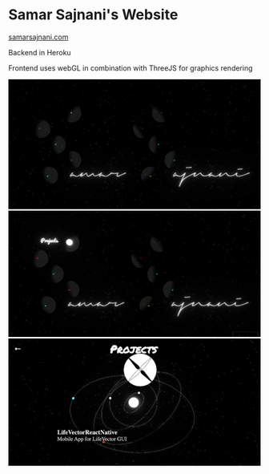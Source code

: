 # Samar Sajnani's Website

[samarsajnani.com](https://samarsajnani.com)

Backend in Heroku

Frontend uses webGL in combination with ThreeJS for graphics rendering

![MainPage](website.png)
![MainPage](website2.png)
![MainPage](website3.png)
